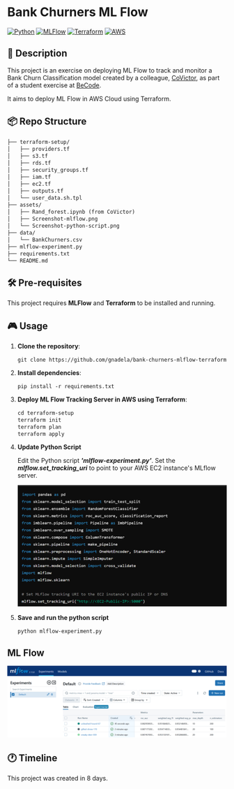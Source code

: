 # Bank Churners ML Flow 
[![Python](https://img.shields.io/badge/python-3670A0?style=for-the-badge&logo=python&logoColor=white)](https://www.python.org/)
[![MLFlow](https://img.shields.io/badge/MLFlow-022E56?style=for-the-badge&logo=mlflow&logoColor=white)](https://mlflow.org/)
[![Terraform](https://img.shields.io/badge/terraform-%235835CC.svg?style=for-the-badge&logo=terraform&logoColor=white)](https://www.terraform.io/)
[![AWS](https://img.shields.io/badge/AWS-%23FF9900.svg?style=for-the-badge&logo=amazon-aws&logoColor=white)](https://aws.amazon.com/)

## 📒 Description
This project is an exercise on deploying ML Flow to track and monitor a Bank Churn Classification model created by a colleague, [CoVictor](https://github.com/CoViktor/customer_churn_analysis/blob/main/Classification/Rand_forest.ipynb), as part of a student exercise at [BeCode](https://becode.org/).

It aims to deploy ML Flow in AWS Cloud using Terraform.

##  📦 Repo Structure 
```
├── terraform-setup/
│   ├── providers.tf
│   ├── s3.tf
│   ├── rds.tf
│   ├── security_groups.tf
│   ├── iam.tf
│   ├── ec2.tf
│   ├── outputs.tf
│   └── user_data.sh.tpl
├── assets/
│   ├── Rand_forest.ipynb (from CoVictor)
│   ├── Screenshot-mlflow.png
│   └── Screenshot-python-script.png
├── data/
│   └── BankChurners.csv
├── mlflow-experiment.py
├── requirements.txt
└── README.md
```

## 🛠 Pre-requisites
This project requires **MLFlow** and **Terraform** to be installed and running.

## 🎮 Usage

1. **Clone the repository**: 

    ```
    git clone https://github.com/gnadela/bank-churners-mlflow-terraform
    ```

2. **Install dependencies**: 

    ```
    pip install -r requirements.txt
    ```

3. **Deploy ML Flow Tracking Server in AWS using Terraform**: 

    ```
    cd terraform-setup
    terraform init
    terraform plan
    terraform apply
    ```

4. **Update Python Script**
    
    Edit the Python script ***'mlflow-experiment.py'***.
    Set the ***mlflow.set_tracking_uri*** to point to your AWS EC2 instance's MLflow server.

    ![](assets/Screenshot-python-script.png)



5. **Save and run the python script**

    ```
    python mlflow-experiment.py
    ```


## ML Flow
![](assets/Screenshot-mlflow.png)

## 🕐 Timeline

This project was created in 8 days.